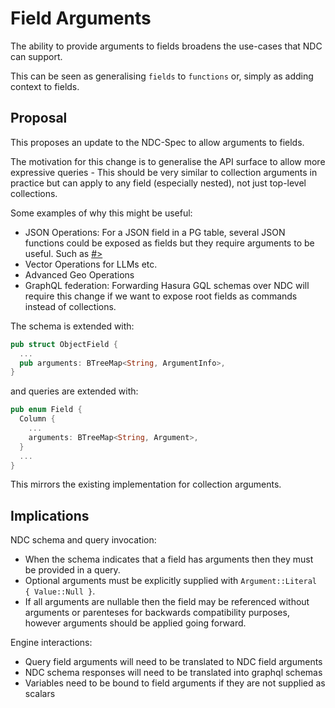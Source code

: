 # Field Arguments

The ability to provide arguments to fields broadens the use-cases that NDC can support.

This can be seen as generalising `fields` to `functions` or, simply as adding context to fields.

## Proposal

This proposes an update to the NDC-Spec to allow arguments to fields.

The motivation for this change is to generalise the API surface to allow more expressive queries - This should be very similar to collection arguments in practice but can apply to any field (especially nested), not just top-level collections.

Some examples of why this might be useful:

- JSON Operations: For a JSON field in a PG table, several JSON functions could be exposed as fields but they require arguments to be useful. Such as [#>](https://www.postgresql.org/docs/9.3/functions-json.html)
- Vector Operations for LLMs etc.
- Advanced Geo Operations
- GraphQL federation: Forwarding Hasura GQL schemas over NDC will require this change if we want to expose root fields as commands instead of collections.

The schema is extended with:

```rust
pub struct ObjectField {
  ...
  pub arguments: BTreeMap<String, ArgumentInfo>,
}
```

and queries are extended with:

```rust
pub enum Field {
  Column {
    ...
    arguments: BTreeMap<String, Argument>,
  }
  ...
}
```

This mirrors the existing implementation for collection arguments.

## Implications

NDC schema and query invocation:

- When the schema indicates that a field has arguments then they must be provided in a query.
- Optional arguments must be explicitly supplied with `Argument::Literal { Value::Null }`.
- If all arguments are nullable then the field may be referenced without arguments or parenteses
  for backwards compatibility purposes, however arguments should be applied going forward.

Engine interactions:

- Query field arguments will need to be translated to NDC field arguments
- NDC schema responses will need to be translated into graphql schemas
- Variables need to be bound to field arguments if they are not supplied as scalars

